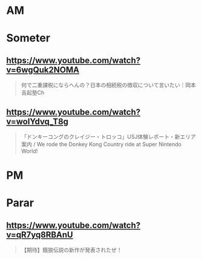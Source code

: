 # AM
# Someter

## https://www.youtube.com/watch?v=6wgQuk2NOMA

> 何で二重課税にならへんの？日本の相続税の徴収について言いたい｜岡本吉起塾Ch 

## https://www.youtube.com/watch?v=wolYdvq_T8g

> 「ドンキーコングのクレイジー・トロッコ」USJ体験レポート・新エリア案内 / We rode the Donkey Kong Country ride at Super Nintendo World! 

# PM
# Parar

## https://www.youtube.com/watch?v=qR7yq8RBAnU

> 【期待】餓狼伝説の新作が発表されたぜ！ 
